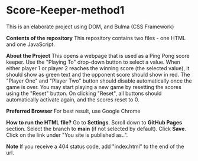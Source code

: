 # Score-Keeper-method1
This is an elaborate project using DOM, and Bulma (CSS Framework)

**Contents of the repository**
This repository contains two files - one HTML and one JavaScript.

**About the Project**
This opens a webpage that is used as a Ping Pong score keeper. Use the "Playing To" drop-down button to select a value. When either player 1 or player 2 
reaches the winning score (the selected value), it should show as green text and the opponent score should show in red. The "Player One" and "Player Two" button
should disable automatically once the game is over. You may start playing a new game by resetting the scores using the "Reset" button. On clicking "Reset", all buttons
should automatically activate again, and the scores reset to 0. 

**Preferred Browser**
For best result, use Google Chrome

**How to run the HTML file?** 
Go to **Settings**. Scroll down to **GitHub Pages** section. Select the branch to **main** (if not selected by default). Click **Save**. Click on the link under "You site is published as..".

**Note** 
If you receive a 404 status code, add "index.html" to the end of the url. 
